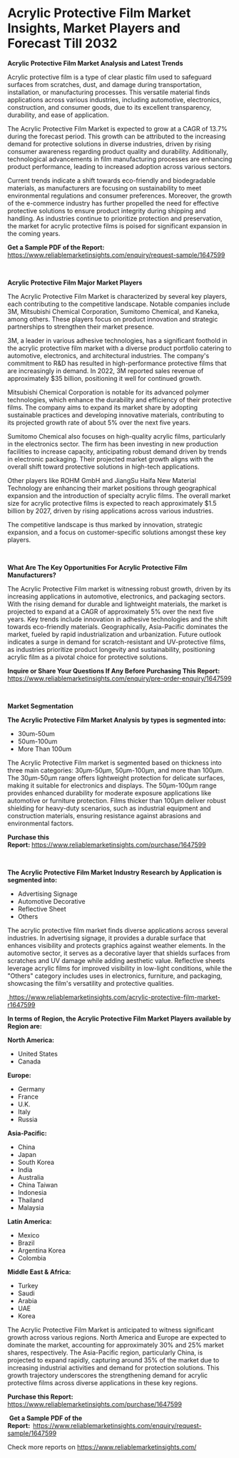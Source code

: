 <p><h1>Acrylic Protective Film Market Insights, Market Players and Forecast Till 2032</h1></p><p><strong>Acrylic Protective Film Market Analysis and Latest Trends</strong></p>
<p><p>Acrylic protective film is a type of clear plastic film used to safeguard surfaces from scratches, dust, and damage during transportation, installation, or manufacturing processes. This versatile material finds applications across various industries, including automotive, electronics, construction, and consumer goods, due to its excellent transparency, durability, and ease of application.</p><p>The Acrylic Protective Film Market is expected to grow at a CAGR of 13.7% during the forecast period. This growth can be attributed to the increasing demand for protective solutions in diverse industries, driven by rising consumer awareness regarding product quality and durability. Additionally, technological advancements in film manufacturing processes are enhancing product performance, leading to increased adoption across various sectors.</p><p>Current trends indicate a shift towards eco-friendly and biodegradable materials, as manufacturers are focusing on sustainability to meet environmental regulations and consumer preferences. Moreover, the growth of the e-commerce industry has further propelled the need for effective protective solutions to ensure product integrity during shipping and handling. As industries continue to prioritize protection and preservation, the market for acrylic protective films is poised for significant expansion in the coming years.</p></p>
<p><strong>Get a Sample PDF of the Report:&nbsp;</strong> <a href="https://www.reliablemarketinsights.com/enquiry/request-sample/1647599?utm_campaign=2207&utm_medium=2&utm_source=Github&utm_content=ia&utm_term=02042025&utm_id=acrylic-protective-film">https://www.reliablemarketinsights.com/enquiry/request-sample/1647599</a></p>
<p>&nbsp;</p>
<p><strong>Acrylic Protective Film Major Market Players</strong></p>
<p><p>The Acrylic Protective Film Market is characterized by several key players, each contributing to the competitive landscape. Notable companies include 3M, Mitsubishi Chemical Corporation, Sumitomo Chemical, and Kaneka, among others. These players focus on product innovation and strategic partnerships to strengthen their market presence.</p><p>3M, a leader in various adhesive technologies, has a significant foothold in the acrylic protective film market with a diverse product portfolio catering to automotive, electronics, and architectural industries. The company's commitment to R&D has resulted in high-performance protective films that are increasingly in demand. In 2022, 3M reported sales revenue of approximately $35 billion, positioning it well for continued growth.</p><p>Mitsubishi Chemical Corporation is notable for its advanced polymer technologies, which enhance the durability and efficiency of their protective films. The company aims to expand its market share by adopting sustainable practices and developing innovative materials, contributing to its projected growth rate of about 5% over the next five years.</p><p>Sumitomo Chemical also focuses on high-quality acrylic films, particularly in the electronics sector. The firm has been investing in new production facilities to increase capacity, anticipating robust demand driven by trends in electronic packaging. Their projected market growth aligns with the overall shift toward protective solutions in high-tech applications.</p><p>Other players like ROHM GmbH and JiangSu Haifa New Material Technology are enhancing their market positions through geographical expansion and the introduction of specialty acrylic films. The overall market size for acrylic protective films is expected to reach approximately $1.5 billion by 2027, driven by rising applications across various industries.</p><p>The competitive landscape is thus marked by innovation, strategic expansion, and a focus on customer-specific solutions amongst these key players.</p></p>
<p>&nbsp;</p>
<p><strong>What Are The Key Opportunities For Acrylic Protective Film Manufacturers?</strong></p>
<p><p>The Acrylic Protective Film market is witnessing robust growth, driven by its increasing applications in automotive, electronics, and packaging sectors. With the rising demand for durable and lightweight materials, the market is projected to expand at a CAGR of approximately 5% over the next five years. Key trends include innovation in adhesive technologies and the shift towards eco-friendly materials. Geographically, Asia-Pacific dominates the market, fueled by rapid industrialization and urbanization. Future outlook indicates a surge in demand for scratch-resistant and UV-protective films, as industries prioritize product longevity and sustainability, positioning acrylic film as a pivotal choice for protective solutions.</p></p>
<p><strong>Inquire or Share Your Questions If Any Before Purchasing This Report:</strong> <a href="https://www.reliablemarketinsights.com/enquiry/pre-order-enquiry/1647599?utm_campaign=2207&utm_medium=2&utm_source=Github&utm_content=ia&utm_term=02042025&utm_id=acrylic-protective-film">https://www.reliablemarketinsights.com/enquiry/pre-order-enquiry/1647599</a></p>
<p>&nbsp;</p>
<p><strong>Market Segmentation</strong></p>
<p><strong>The Acrylic Protective Film Market Analysis by types is segmented into:</strong></p>
<p><ul><li>30um-50um</li><li>50um-100um</li><li>More Than 100um</li></ul></p>
<p><p>The Acrylic Protective Film market is segmented based on thickness into three main categories: 30µm-50µm, 50µm-100µm, and more than 100µm. The 30µm-50µm range offers lightweight protection for delicate surfaces, making it suitable for electronics and displays. The 50µm-100µm range provides enhanced durability for moderate exposure applications like automotive or furniture protection. Films thicker than 100µm deliver robust shielding for heavy-duty scenarios, such as industrial equipment and construction materials, ensuring resistance against abrasions and environmental factors.</p></p>
<p><strong>Purchase this Report:&nbsp;</strong><a href="https://www.reliablemarketinsights.com/purchase/1647599?utm_campaign=2207&utm_medium=2&utm_source=Github&utm_content=ia&utm_term=02042025&utm_id=acrylic-protective-film">https://www.reliablemarketinsights.com/purchase/1647599</a></p>
<p>&nbsp;</p>
<p><strong>The Acrylic Protective Film Market Industry Research by Application is segmented into:</strong></p>
<p><ul><li>Advertising Signage</li><li>Automotive Decorative</li><li>Reflective Sheet</li><li>Others</li></ul></p>
<p><p>The acrylic protective film market finds diverse applications across several industries. In advertising signage, it provides a durable surface that enhances visibility and protects graphics against weather elements. In the automotive sector, it serves as a decorative layer that shields surfaces from scratches and UV damage while adding aesthetic value. Reflective sheets leverage acrylic films for improved visibility in low-light conditions, while the "Others" category includes uses in electronics, furniture, and packaging, showcasing the film's versatility and protective qualities.</p></p>
<p><a href="https://www.reliablemarketinsights.com/acrylic-protective-film-market-r1647599?utm_campaign=2207&utm_medium=2&utm_source=Github&utm_content=ia&utm_term=02042025&utm_id=acrylic-protective-film">&nbsp;https://www.reliablemarketinsights.com/acrylic-protective-film-market-r1647599</a></p>
<p><strong>In terms of Region, the Acrylic Protective Film Market Players available by Region are:</strong></p>
<p>
    <p> <strong> North America: </strong>
        <ul>
            <li>United States</li>
            <li>Canada</li>
        </ul>
        </p> 
    <p> <strong> Europe: </strong>
        <ul>
            <li>Germany</li>
            <li>France</li>
            <li>U.K.</li>
            <li>Italy</li>
            <li>Russia</li>
        </ul>
        </p> 
    <p> <strong> Asia-Pacific: </strong>
        <ul>
            <li>China</li>
            <li>Japan</li>
            <li>South Korea</li>
            <li>India</li>
            <li>Australia</li>
            <li>China Taiwan</li>
            <li>Indonesia</li>
            <li>Thailand</li>
            <li>Malaysia</li>
        </ul>
        </p> 
    <p> <strong> Latin America: </strong>
        <ul>
            <li>Mexico</li>
            <li>Brazil</li>
            <li>Argentina Korea</li>
            <li>Colombia</li>
        </ul>
        </p> 
    <p> <strong> Middle East & Africa: </strong>
        <ul>
            <li>Turkey</li>
            <li>Saudi</li>
            <li>Arabia</li>
            <li>UAE</li>
            <li>Korea</li>
        </ul>
    </p>
    </p>
<p><p>The Acrylic Protective Film Market is anticipated to witness significant growth across various regions. North America and Europe are expected to dominate the market, accounting for approximately 30% and 25% market shares, respectively. The Asia-Pacific region, particularly China, is projected to expand rapidly, capturing around 35% of the market due to increasing industrial activities and demand for protection solutions. This growth trajectory underscores the strengthening demand for acrylic protective films across diverse applications in these key regions.</p></p>
<p><strong>Purchase this Report: </strong><a href="https://www.reliablemarketinsights.com/purchase/1647599?utm_campaign=2207&utm_medium=2&utm_source=Github&utm_content=ia&utm_term=02042025&utm_id=acrylic-protective-film">https://www.reliablemarketinsights.com/purchase/1647599</a></p>
<p>&nbsp;<strong>Get a Sample PDF of the Report:&nbsp;&nbsp;</strong><a href="https://www.reliablemarketinsights.com/enquiry/request-sample/1647599?utm_campaign=2207&utm_medium=2&utm_source=Github&utm_content=ia&utm_term=02042025&utm_id=acrylic-protective-film">https://www.reliablemarketinsights.com/enquiry/request-sample/1647599</a></p>
<p><strong></strong></p>
<p>Check more reports on <a href="https://www.reliablemarketinsights.com/?utm_campaign=2207&utm_medium=2&utm_source=Github&utm_content=ia&utm_term=02042025&utm_id=acrylic-protective-film">https://www.reliablemarketinsights.com/</a></p>